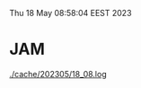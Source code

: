 Thu 18 May 08:58:04 EEST 2023
# JAM
<a href='./cache/202305/18_08.log'>./cache/202305/18_08.log</a>
